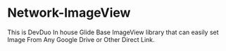 # Network-ImageView
This is DevDuo In house Glide Base ImageView library that can easily set Image From Any Google Drive or Other Direct Link.
